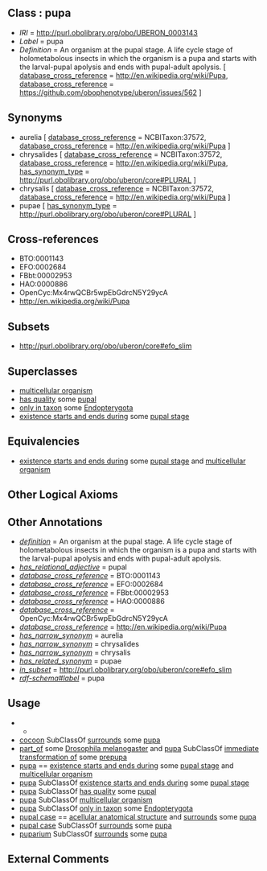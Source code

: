 
## Class : pupa

 * *IRI* = http://purl.obolibrary.org/obo/UBERON_0003143
 * *Label* = pupa
 * *Definition* = An organism at the pupal stage. A life cycle stage of holometabolous insects in which the organism is a pupa and starts with the larval-pupal apolysis and ends with pupal-adult apolysis. [ [database_cross_reference](../../ef/oboInOwl#hasDbXref.md) = http://en.wikipedia.org/wiki/Pupa, [database_cross_reference](../../ef/oboInOwl#hasDbXref.md) = https://github.com/obophenotype/uberon/issues/562 ]

## Synonyms

 * aurelia [ [database_cross_reference](../../ef/oboInOwl#hasDbXref.md) = NCBITaxon:37572, [database_cross_reference](../../ef/oboInOwl#hasDbXref.md) = http://en.wikipedia.org/wiki/Pupa ]
 * chrysalides [ [database_cross_reference](../../ef/oboInOwl#hasDbXref.md) = NCBITaxon:37572, [database_cross_reference](../../ef/oboInOwl#hasDbXref.md) = http://en.wikipedia.org/wiki/Pupa, [has_synonym_type](../../pe/oboInOwl#hasSynonymType.md) = http://purl.obolibrary.org/obo/uberon/core#PLURAL ]
 * chrysalis [ [database_cross_reference](../../ef/oboInOwl#hasDbXref.md) = NCBITaxon:37572, [database_cross_reference](../../ef/oboInOwl#hasDbXref.md) = http://en.wikipedia.org/wiki/Pupa ]
 * pupae [ [has_synonym_type](../../pe/oboInOwl#hasSynonymType.md) = http://purl.obolibrary.org/obo/uberon/core#PLURAL ]

## Cross-references

 * BTO:0001143
 * EFO:0002684
 * FBbt:00002953
 * HAO:0000886
 * OpenCyc:Mx4rwQCBr5wpEbGdrcN5Y29ycA
 * http://en.wikipedia.org/wiki/Pupa

## Subsets

 * http://purl.obolibrary.org/obo/uberon/core#efo_slim

## Superclasses

 * [multicellular organism](../../UBERON/68/UBERON_0000468.md)
 * [has quality](../../RO/86/RO_0000086.md) some [pupal](../../PATO/87/PATO_0001187.md)
 * [only in taxon](../../RO/60/RO_0002160.md) some [Endopterygota](../../NCBITaxon/92/NCBITaxon_33392.md)
 * [existence starts and ends during](../../core#existence/ng/core#existence_starts_and_ends_during.md) some [pupal stage](../../UBERON/70/UBERON_0000070.md)

## Equivalencies

 * [existence starts and ends during](../../core#existence/ng/core#existence_starts_and_ends_during.md) some [pupal stage](../../UBERON/70/UBERON_0000070.md) and [multicellular organism](../../UBERON/68/UBERON_0000468.md)

## Other Logical Axioms


## Other Annotations

 * *[definition](../../IAO/15/IAO_0000115.md)* = An organism at the pupal stage. A life cycle stage of holometabolous insects in which the organism is a pupa and starts with the larval-pupal apolysis and ends with pupal-adult apolysis.
 * *[has_relational_adjective](../../UBPROP/07/UBPROP_0000007.md)* = pupal
 * *[database_cross_reference](../../ef/oboInOwl#hasDbXref.md)* = BTO:0001143
 * *[database_cross_reference](../../ef/oboInOwl#hasDbXref.md)* = EFO:0002684
 * *[database_cross_reference](../../ef/oboInOwl#hasDbXref.md)* = FBbt:00002953
 * *[database_cross_reference](../../ef/oboInOwl#hasDbXref.md)* = HAO:0000886
 * *[database_cross_reference](../../ef/oboInOwl#hasDbXref.md)* = OpenCyc:Mx4rwQCBr5wpEbGdrcN5Y29ycA
 * *[database_cross_reference](../../ef/oboInOwl#hasDbXref.md)* = http://en.wikipedia.org/wiki/Pupa
 * *[has_narrow_synonym](../../ym/oboInOwl#hasNarrowSynonym.md)* = aurelia
 * *[has_narrow_synonym](../../ym/oboInOwl#hasNarrowSynonym.md)* = chrysalides
 * *[has_narrow_synonym](../../ym/oboInOwl#hasNarrowSynonym.md)* = chrysalis
 * *[has_related_synonym](../../ym/oboInOwl#hasRelatedSynonym.md)* = pupae
 * *[in_subset](../../et/oboInOwl#inSubset.md)* = http://purl.obolibrary.org/obo/uberon/core#efo_slim
 * *[rdf-schema#label](../../el/rdf-schema#label.md)* = pupa

## Usage

 * -
 * [cocoon](../../UBERON/98/UBERON_0013198.md) SubClassOf [surrounds](../../RO/21/RO_0002221.md) some [pupa](../../UBERON/43/UBERON_0003143.md)
 * [part_of](../../BFO/50/BFO_0000050.md) some [Drosophila melanogaster](../../NCBITaxon/27/NCBITaxon_7227.md) and [pupa](../../UBERON/43/UBERON_0003143.md) SubClassOf [immediate transformation of](../../RO/95/RO_0002495.md) some [prepupa](../../UBERON/42/UBERON_0003142.md)
 * [pupa](../../UBERON/43/UBERON_0003143.md) == [existence starts and ends during](../../core#existence/ng/core#existence_starts_and_ends_during.md) some [pupal stage](../../UBERON/70/UBERON_0000070.md) and [multicellular organism](../../UBERON/68/UBERON_0000468.md)
 * [pupa](../../UBERON/43/UBERON_0003143.md) SubClassOf [existence starts and ends during](../../core#existence/ng/core#existence_starts_and_ends_during.md) some [pupal stage](../../UBERON/70/UBERON_0000070.md)
 * [pupa](../../UBERON/43/UBERON_0003143.md) SubClassOf [has quality](../../RO/86/RO_0000086.md) some [pupal](../../PATO/87/PATO_0001187.md)
 * [pupa](../../UBERON/43/UBERON_0003143.md) SubClassOf [multicellular organism](../../UBERON/68/UBERON_0000468.md)
 * [pupa](../../UBERON/43/UBERON_0003143.md) SubClassOf [only in taxon](../../RO/60/RO_0002160.md) some [Endopterygota](../../NCBITaxon/92/NCBITaxon_33392.md)
 * [pupal case](../../UBERON/57/UBERON_0018657.md) == [acellular anatomical structure](../../UBERON/76/UBERON_0000476.md) and [surrounds](../../RO/21/RO_0002221.md) some [pupa](../../UBERON/43/UBERON_0003143.md)
 * [pupal case](../../UBERON/57/UBERON_0018657.md) SubClassOf [surrounds](../../RO/21/RO_0002221.md) some [pupa](../../UBERON/43/UBERON_0003143.md)
 * [puparium](../../UBERON/56/UBERON_0018656.md) SubClassOf [surrounds](../../RO/21/RO_0002221.md) some [pupa](../../UBERON/43/UBERON_0003143.md)

## External Comments

